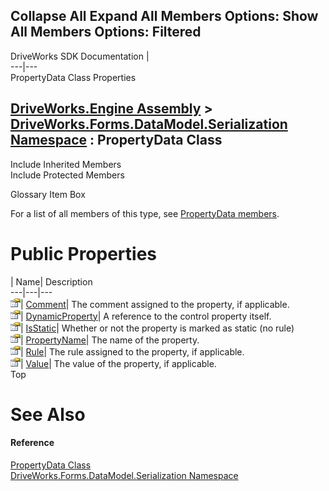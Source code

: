 Collapse All Expand All Members Options: Show All  Members Options: Filtered   
---  
DriveWorks SDK Documentation  |   
---|---  
PropertyData Class Properties   
  
[DriveWorks.Engine Assembly](topic2156.md) > [DriveWorks.Forms.DataModel.Serialization Namespace](topic9591.md) : PropertyData Class  
---  
  
Include Inherited Members    
Include Protected Members    


Glossary Item Box

For a list of all members of this type, see [PropertyData members](topic9612.md).

# Public Properties

| Name| Description  
---|---|---  
![Public Property](dotnetimages/publicProperty.gif)| [Comment](topic9619.md)| The comment assigned to the property, if applicable.   
![Public Property](dotnetimages/publicProperty.gif)| [DynamicProperty](topic9620.md)| A reference to the control property itself.   
![Public Property](dotnetimages/publicProperty.gif)| [IsStatic](topic9621.md)| Whether or not the property is marked as static (no rule)   
![Public Property](dotnetimages/publicProperty.gif)| [PropertyName](topic9622.md)| The name of the property.   
![Public Property](dotnetimages/publicProperty.gif)| [Rule](topic9623.md)| The rule assigned to the property, if applicable.   
![Public Property](dotnetimages/publicProperty.gif)| [Value](topic9624.md)| The value of the property, if applicable.   
Top

# See Also

#### Reference

[PropertyData Class](topic9611.md)   
[DriveWorks.Forms.DataModel.Serialization Namespace](topic9591.md)


